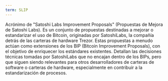 ```yaml
---
term: SLIP
---
```


Acrónimo de "Satoshi Labs Improvement Proposals" (Propuestas de Mejora de Satoshi Labs). Es un conjunto de propuestas destinadas a mejorar o estandarizar el uso de Bitcoin, originadas por SatoshiLabs, la compañía detrás de las carteras de hardware Trezor. Estas propuestas a menudo actúan como extensiones de los BIP (Bitcoin Improvement Proposals), con el objetivo de enriquecer los estándares existentes. Detallan las decisiones técnicas tomadas por SatoshiLabs que no encajan dentro de los BIPs, pero que siguen siendo relevantes para otros desarrolladores de carteras de software o carteras de hardware, especialmente en contribuir a la estandarización de procesos.